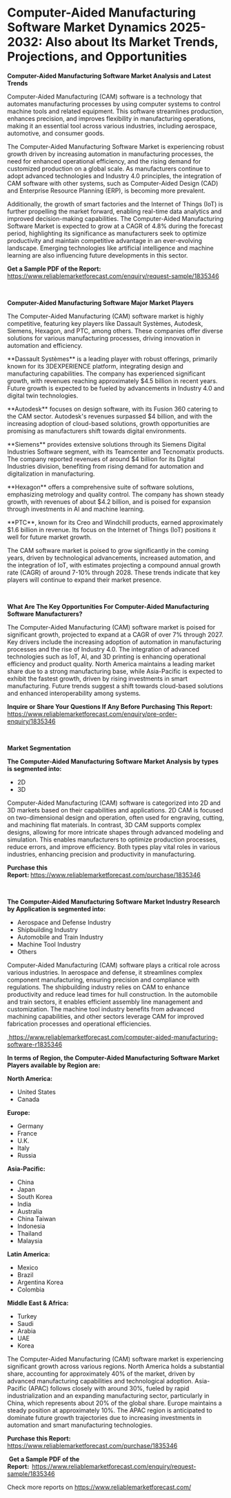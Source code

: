 <p><h1>Computer-Aided Manufacturing Software Market Dynamics 2025-2032: Also about Its Market Trends, Projections, and Opportunities</h1></p><p><strong>Computer-Aided Manufacturing Software Market Analysis and Latest Trends</strong></p>
<p><p>Computer-Aided Manufacturing (CAM) software is a technology that automates manufacturing processes by using computer systems to control machine tools and related equipment. This software streamlines production, enhances precision, and improves flexibility in manufacturing operations, making it an essential tool across various industries, including aerospace, automotive, and consumer goods.</p><p>The Computer-Aided Manufacturing Software Market is experiencing robust growth driven by increasing automation in manufacturing processes, the need for enhanced operational efficiency, and the rising demand for customized production on a global scale. As manufacturers continue to adopt advanced technologies and Industry 4.0 principles, the integration of CAM software with other systems, such as Computer-Aided Design (CAD) and Enterprise Resource Planning (ERP), is becoming more prevalent.</p><p>Additionally, the growth of smart factories and the Internet of Things (IoT) is further propelling the market forward, enabling real-time data analytics and improved decision-making capabilities. The Computer-Aided Manufacturing Software Market is expected to grow at a CAGR of 4.8% during the forecast period, highlighting its significance as manufacturers seek to optimize productivity and maintain competitive advantage in an ever-evolving landscape. Emerging technologies like artificial intelligence and machine learning are also influencing future developments in this sector.</p></p>
<p><strong>Get a Sample PDF of the Report:&nbsp;</strong> <a href="https://www.reliablemarketforecast.com/enquiry/request-sample/1835346?utm_campaign=2333&utm_medium=2&utm_source=Github&utm_content=ia&utm_term=26032025&utm_id=computer-aided-manufacturing-software">https://www.reliablemarketforecast.com/enquiry/request-sample/1835346</a></p>
<p>&nbsp;</p>
<p><strong>Computer-Aided Manufacturing Software Major Market Players</strong></p>
<p><p>The Computer-Aided Manufacturing (CAM) software market is highly competitive, featuring key players like Dassault Systèmes, Autodesk, Siemens, Hexagon, and PTC, among others. These companies offer diverse solutions for various manufacturing processes, driving innovation in automation and efficiency.</p><p>**Dassault Systèmes** is a leading player with robust offerings, primarily known for its 3DEXPERIENCE platform, integrating design and manufacturing capabilities. The company has experienced significant growth, with revenues reaching approximately $4.5 billion in recent years. Future growth is expected to be fueled by advancements in Industry 4.0 and digital twin technologies.</p><p>**Autodesk** focuses on design software, with its Fusion 360 catering to the CAM sector. Autodesk's revenues surpassed $4 billion, and with the increasing adoption of cloud-based solutions, growth opportunities are promising as manufacturers shift towards digital environments.</p><p>**Siemens** provides extensive solutions through its Siemens Digital Industries Software segment, with its Teamcenter and Tecnomatix products. The company reported revenues of around $4 billion for its Digital Industries division, benefiting from rising demand for automation and digitalization in manufacturing.</p><p>**Hexagon** offers a comprehensive suite of software solutions, emphasizing metrology and quality control. The company has shown steady growth, with revenues of about $4.2 billion, and is poised for expansion through investments in AI and machine learning.</p><p>**PTC**, known for its Creo and Windchill products, earned approximately $1.6 billion in revenue. Its focus on the Internet of Things (IoT) positions it well for future market growth.</p><p>The CAM software market is poised to grow significantly in the coming years, driven by technological advancements, increased automation, and the integration of IoT, with estimates projecting a compound annual growth rate (CAGR) of around 7-10% through 2028. These trends indicate that key players will continue to expand their market presence.</p></p>
<p>&nbsp;</p>
<p><strong>What Are The Key Opportunities For Computer-Aided Manufacturing Software Manufacturers?</strong></p>
<p><p>The Computer-Aided Manufacturing (CAM) software market is poised for significant growth, projected to expand at a CAGR of over 7% through 2027. Key drivers include the increasing adoption of automation in manufacturing processes and the rise of Industry 4.0. The integration of advanced technologies such as IoT, AI, and 3D printing is enhancing operational efficiency and product quality. North America maintains a leading market share due to a strong manufacturing base, while Asia-Pacific is expected to exhibit the fastest growth, driven by rising investments in smart manufacturing. Future trends suggest a shift towards cloud-based solutions and enhanced interoperability among systems.</p></p>
<p><strong>Inquire or Share Your Questions If Any Before Purchasing This Report:</strong> <a href="https://www.reliablemarketforecast.com/enquiry/pre-order-enquiry/1835346?utm_campaign=2333&utm_medium=2&utm_source=Github&utm_content=ia&utm_term=26032025&utm_id=computer-aided-manufacturing-software">https://www.reliablemarketforecast.com/enquiry/pre-order-enquiry/1835346</a></p>
<p>&nbsp;</p>
<p><strong>Market Segmentation</strong></p>
<p><strong>The Computer-Aided Manufacturing Software Market Analysis by types is segmented into:</strong></p>
<p><ul><li>2D</li><li>3D</li></ul></p>
<p><p>Computer-Aided Manufacturing (CAM) software is categorized into 2D and 3D markets based on their capabilities and applications. 2D CAM is focused on two-dimensional design and operation, often used for engraving, cutting, and machining flat materials. In contrast, 3D CAM supports complex designs, allowing for more intricate shapes through advanced modeling and simulation. This enables manufacturers to optimize production processes, reduce errors, and improve efficiency. Both types play vital roles in various industries, enhancing precision and productivity in manufacturing.</p></p>
<p><strong>Purchase this Report:&nbsp;</strong><a href="https://www.reliablemarketforecast.com/purchase/1835346?utm_campaign=2333&utm_medium=2&utm_source=Github&utm_content=ia&utm_term=26032025&utm_id=computer-aided-manufacturing-software">https://www.reliablemarketforecast.com/purchase/1835346</a></p>
<p>&nbsp;</p>
<p><strong>The Computer-Aided Manufacturing Software Market Industry Research by Application is segmented into:</strong></p>
<p><ul><li>Aerospace and Defense Industry</li><li>Shipbuilding Industry</li><li>Automobile and Train Industry</li><li>Machine Tool Industry</li><li>Others</li></ul></p>
<p><p>Computer-Aided Manufacturing (CAM) software plays a critical role across various industries. In aerospace and defense, it streamlines complex component manufacturing, ensuring precision and compliance with regulations. The shipbuilding industry relies on CAM to enhance productivity and reduce lead times for hull construction. In the automobile and train sectors, it enables efficient assembly line management and customization. The machine tool industry benefits from advanced machining capabilities, and other sectors leverage CAM for improved fabrication processes and operational efficiencies.</p></p>
<p><a href="https://www.reliablemarketforecast.com/computer-aided-manufacturing-software-r1835346?utm_campaign=2333&utm_medium=2&utm_source=Github&utm_content=ia&utm_term=26032025&utm_id=computer-aided-manufacturing-software">&nbsp;https://www.reliablemarketforecast.com/computer-aided-manufacturing-software-r1835346</a></p>
<p><strong>In terms of Region, the Computer-Aided Manufacturing Software Market Players available by Region are:</strong></p>
<p>
    <p> <strong> North America: </strong>
        <ul>
            <li>United States</li>
            <li>Canada</li>
        </ul>
        </p> 
    <p> <strong> Europe: </strong>
        <ul>
            <li>Germany</li>
            <li>France</li>
            <li>U.K.</li>
            <li>Italy</li>
            <li>Russia</li>
        </ul>
        </p> 
    <p> <strong> Asia-Pacific: </strong>
        <ul>
            <li>China</li>
            <li>Japan</li>
            <li>South Korea</li>
            <li>India</li>
            <li>Australia</li>
            <li>China Taiwan</li>
            <li>Indonesia</li>
            <li>Thailand</li>
            <li>Malaysia</li>
        </ul>
        </p> 
    <p> <strong> Latin America: </strong>
        <ul>
            <li>Mexico</li>
            <li>Brazil</li>
            <li>Argentina Korea</li>
            <li>Colombia</li>
        </ul>
        </p> 
    <p> <strong> Middle East & Africa: </strong>
        <ul>
            <li>Turkey</li>
            <li>Saudi</li>
            <li>Arabia</li>
            <li>UAE</li>
            <li>Korea</li>
        </ul>
    </p>
    </p>
<p><p>The Computer-Aided Manufacturing (CAM) software market is experiencing significant growth across various regions. North America holds a substantial share, accounting for approximately 40% of the market, driven by advanced manufacturing capabilities and technological adoption. Asia-Pacific (APAC) follows closely with around 30%, fueled by rapid industrialization and an expanding manufacturing sector, particularly in China, which represents about 20% of the global share. Europe maintains a steady position at approximately 10%. The APAC region is anticipated to dominate future growth trajectories due to increasing investments in automation and smart manufacturing technologies.</p></p>
<p><strong>Purchase this Report: </strong><a href="https://www.reliablemarketforecast.com/purchase/1835346?utm_campaign=2333&utm_medium=2&utm_source=Github&utm_content=ia&utm_term=26032025&utm_id=computer-aided-manufacturing-software">https://www.reliablemarketforecast.com/purchase/1835346</a></p>
<p>&nbsp;<strong>Get a Sample PDF of the Report:&nbsp;&nbsp;</strong><a href="https://www.reliablemarketforecast.com/enquiry/request-sample/1835346?utm_campaign=2333&utm_medium=2&utm_source=Github&utm_content=ia&utm_term=26032025&utm_id=computer-aided-manufacturing-software">https://www.reliablemarketforecast.com/enquiry/request-sample/1835346</a></p>
<p><strong></strong></p>
<p>Check more reports on <a href="https://www.reliablemarketforecast.com/?utm_campaign=2333&utm_medium=2&utm_source=Github&utm_content=ia&utm_term=26032025&utm_id=computer-aided-manufacturing-software">https://www.reliablemarketforecast.com/</a></p>